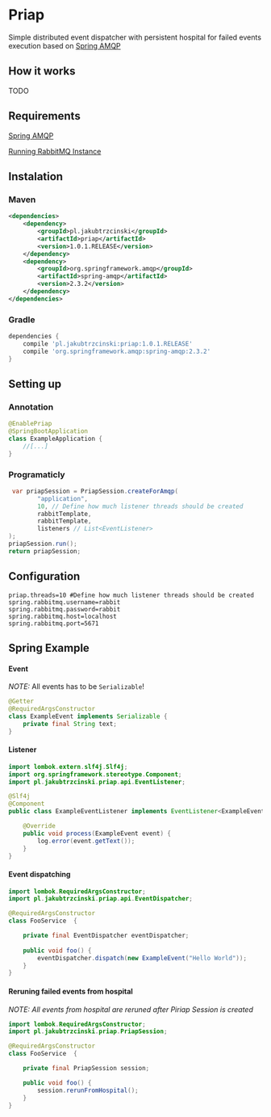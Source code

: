 # Priap

Simple distributed event dispatcher with persistent hospital for failed events execution based on [Spring AMQP](https://github.com/spring-projects/spring-amqp)

## How it works

TODO

## Requirements
[Spring AMQP](https://github.com/spring-projects/spring-amqp)

[Running RabbitMQ Instance](https://www.rabbitmq.com/)

## Instalation

### Maven 
```xml
<dependencies>
    <dependency>
        <groupId>pl.jakubtrzcinski</groupId>
        <artifactId>priap</artifactId>
        <version>1.0.1.RELEASE</version>
    </dependency>
    <dependency>
        <groupId>org.springframework.amqp</groupId>
        <artifactId>spring-amqp</artifactId>
        <version>2.3.2</version>
    </dependency>
</dependencies>
```

### Gradle
```groovy
dependencies {
    compile 'pl.jakubtrzcinski:priap:1.0.1.RELEASE'
    compile 'org.springframework.amqp:spring-amqp:2.3.2'
}
```

## Setting up

### Annotation

```java
@EnablePriap
@SpringBootApplication
class ExampleApplication {
    //[...]
}
```

### Programaticly

```java
 var priapSession = PriapSession.createForAmqp(
        "application",
        10, // Define how much listener threads should be created
        rabbitTemplate,
        rabbitTemplate,
        listeners // List<EventListener>
);
priapSession.run();
return priapSession;
```
## Configuration

```properties
priap.threads=10 #Define how much listener threads should be created
spring.rabbitmq.username=rabbit
spring.rabbitmq.password=rabbit
spring.rabbitmq.host=localhost
spring.rabbitmq.port=5671
```
## Spring Example

#### Event 
_NOTE:_ All events has to be `Serializable`!
```java
@Getter
@RequiredArgsConstructor
class ExampleEvent implements Serializable {
    private final String text;
}
```

#### Listener
```java
import lombok.extern.slf4j.Slf4j;
import org.springframework.stereotype.Component;
import pl.jakubtrzcinski.priap.api.EventListener;

@Slf4j
@Component
public class ExampleEventListener implements EventListener<ExampleEvent> {

    @Override
    public void process(ExampleEvent event) {
        log.error(event.getText());
    }
}
```

#### Event dispatching
```java
import lombok.RequiredArgsConstructor;
import pl.jakubtrzcinski.priap.api.EventDispatcher;

@RequiredArgsConstructor
class FooService  {

    private final EventDispatcher eventDispatcher;
    
    public void foo() {
        eventDispatcher.dispatch(new ExampleEvent("Hello World"));
    }
}
```

#### Reruning failed events from hospital

*NOTE:* _All events from hospital are reruned after Piriap Session is created_

```java
import lombok.RequiredArgsConstructor;
import pl.jakubtrzcinski.priap.PriapSession;

@RequiredArgsConstructor
class FooService  {

    private final PriapSession session;

    public void foo() {
        session.rerunFromHospital();
    }
}
```


